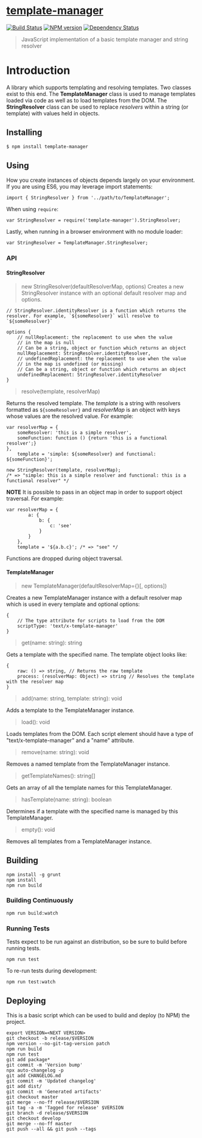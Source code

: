 # [template-manager](https://github.com/hal313/template-manager)

[![Build Status](http://img.shields.io/travis/hal313/template-manager/master.svg?style=flat-square)](https://travis-ci.org/hal313/template-manager)
[![NPM version](http://img.shields.io/npm/v/template-manager.svg?style=flat-square)](https://www.npmjs.com/package/template-manager)
[![Dependency Status](http://img.shields.io/david/hal313/template-manager.svg?style=flat-square)](https://david-dm.org/hal313/template-manager)

> JavaScript implementation of a basic template manager and string resolver

# Introduction
A library which supports templating and resolving templates. Two classes exist to this end. The **TemplateManager** class is used to manage templates loaded via code as well as to load templates from the DOM. The **StringResolver** class can be used to replace *resolvers* within a string (or template) with values held in objects.


## Installing

```sh
$ npm install template-manager
```

## Using

How you create instances of objects depends largely on your environment. If you are using ES6, you may leverage import statements:
```
import { StringResolver } from '../path/to/TemplateManager';
```

When using `require`:
```
var StringResolver = require('template-manager').StringResolver;
```

Lastly, when running in a browser environment with no module loader:
```
var StringResolver = TemplateManager.StringResolver;
```

### API
#### StringResolver

> new StringResolver(defaultResolverMap, options)
Creates a new StringResolver instance with an optional default resolver map and options.

```
// StringResolver.identityResolver is a function which returns the resolver. For example, `${someResolver}` will resolve to `${someResolver}`

options {
    // nullReplacement: the replacement to use when the value
    // in the map is null
    // Can be a string, object or function which returns an object
    nullReplacement: StringResolver.identityResolver,
    // undefinedReplacement: the replacement to use when the value
    // in the map is undefined (or missing)
    // Can be a string, object or function which returns an object
    undefinedReplacement: StringResolver.identityResolver
}
```

>resolve(template, resolverMap)

Returns the resolved template. The *template* is a string with resolvers formatted as `${someResolver}` and *resolverMap* is an object with keys whose values are the resolved value. For example:
```
var resolverMap = {
    someResolver: 'this is a simple resolver',
    someFunction: function () {return 'this is a functional resolver';}
},
    template = 'simple: ${someResolver} and functional: ${someFunction}';

new StringResolver(template, resolverMap);
/* => "simple: this is a simple resolver and functional: this is a functional resolver" */
```
**NOTE** It is possible to pass in an object map in order to support object traversal. For example:
```
var resolverMap = {
        a: {
            b: {
                c: 'see'
            }
        }
    },
    template = '${a.b.c}'; /* => "see" */
```
Functions are dropped during object traversal.

#### TemplateManager
> new TemplateManager(defaultResolverMap={}[, options])

Creates a new TemplateManager instance with a default resolver map which is used in every template and optional options:
```
{
    // The type attribute for scripts to load from the DOM
    scriptType: 'text/x-template-manager'
}
```

> get(name: string): string

Gets a template with the specified name. The template object looks like:
```
{
    raw: () => string, // Returns the raw template
    process: (resolverMap: Object) => string // Resolves the template with the resolver map
}
```

> add(name: string, template: string): void

Adds a template to the TemplateManager instance.

> load(): void

Loads templates from the DOM. Each script element should have a type of "text/x-template-manager" and a "name" attribute.

> remove(name: string): void

Removes a named template from the TemplateManager instance.

> getTemplateNames(): string[]

Gets an array of all the template names for this TemplateManager.

> hasTemplate(name: string): boolean

Determines if a template with the specified name is managed by this TemplateManager.

> empty(): void

Removes all templates from a TemplateManager instance.


## Building
```
npm install -g grunt
npm install
npm run build
```


### Building Continuously
```
npm run build:watch
```


### Running Tests
Tests expect to be run against an distribution, so be sure to build before running tests.

```
npm run test
```

To re-run tests during development:
```
npm run test:watch
```


## Deploying
This is a basic script which can be used to build and deploy (to NPM) the project.

```
export VERSION=<NEXT VERSION>
git checkout -b release/$VERSION
npm version --no-git-tag-version patch
npm run build
npm run test
git add package*
git commit -m 'Version bump'
npx auto-changelog -p
git add CHANGELOG.md
git commit -m 'Updated changelog'
git add dist/
git commit -m 'Generated artifacts'
git checkout master
git merge --no-ff release/$VERSION
git tag -a -m 'Tagged for release' $VERSION
git branch -d release/$VERSION
git checkout develop
git merge --no-ff master
git push --all && git push --tags
```